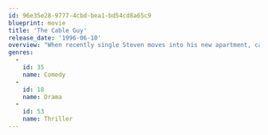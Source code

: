 ```yaml
---
id: 96e35e28-9777-4cbd-bea1-bd54cd8a65c9
blueprint: movie
title: 'The Cable Guy'
release_date: '1996-06-10'
overview: "When recently single Steven moves into his new apartment, cable guy Chip comes to hook him up -- and doesn't let go. Initially, Chip is just overzealous in his desire to be Steven's pal, but when Steven tries to end the \"friendship,\" Chip shows his dark side. He begins stalking Steven, who's left to fend for himself because no one else can believe Chip's capable of such behavior."
genres:
  -
    id: 35
    name: Comedy
  -
    id: 18
    name: Drama
  -
    id: 53
    name: Thriller
---
```

